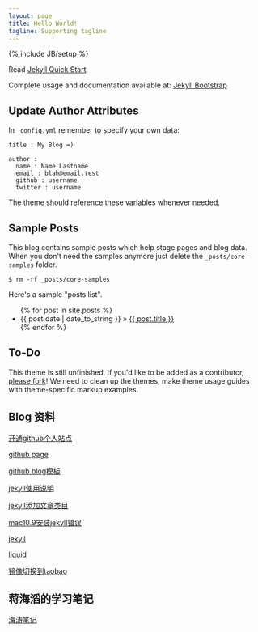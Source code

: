 ```yaml
---
layout: page
title: Hello World!
tagline: Supporting tagline
---
```

{% include JB/setup %}

Read [Jekyll Quick Start](http://jekyllbootstrap.com/usage/jekyll-quick-start.html)

Complete usage and documentation available at: [Jekyll Bootstrap](http://jekyllbootstrap.com)

## Update Author Attributes

In `_config.yml` remember to specify your own data:
    
    title : My Blog =)
    
    author :
      name : Name Lastname 
      email : blah@email.test
      github : username
      twitter : username

The theme should reference these variables whenever needed.
    
## Sample Posts

This blog contains sample posts which help stage pages and blog data.
When you don't need the samples anymore just delete the `_posts/core-samples` folder.

    $ rm -rf _posts/core-samples

Here's a sample "posts list".

<ul class="posts">
  {% for post in site.posts %}
    <li><span>{{ post.date | date_to_string }}</span> &raquo; <a href="{{ BASE_PATH }}{{ post.url }}">{{ post.title }}</a></li>
  {% endfor %}
</ul>

## To-Do

This theme is still unfinished. If you'd like to be added as a contributor, [please fork](http://github.com/plusjade/jekyll-bootstrap)!
We need to clean up the themes, make theme usage guides with theme-specific markup examples.


## Blog 资料 
[开通github个人站点](https://pages.github.com/)

[github page](https://help.github.com/categories/20/articles)

[github blog模板](https://github.com/plusjade/jekyll-bootstrap/)

[jekyll使用说明](http://www.zhanxin.info/jekyll/2013-08-07-jekyll-basic-usage.html)

[jekyll添加文章类目](http://pizn.github.io/2012/02/23/use-category-plugin-for-jekyll-blog.html)

[mac10.9安装jekyll错误](http://v5sheji.com/archives/mac-xcode5-1-gem-jekyll-error.html)

[jekyll](http://jekyllrb.com/docs/posts/)

[liquid](https://github.com/shopify/liquid/wiki/liquid-for-designers)

[镜像切换到taobao](http://ruby.taobao.org/)


## 蒋海滔的学习笔记
[海涛笔记](https://code.google.com/p/hatter-source-code/wiki/Study_CPU_Intel)
